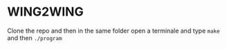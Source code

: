 # WING2WING

Clone the repo and then in the same folder open a terminale and type ```make``` and then ```./program```
